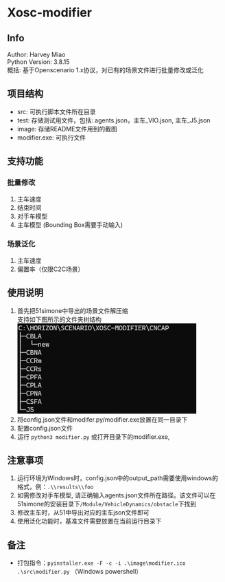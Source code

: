 # Xosc-modifier
## Info
Author: Harvey Miao  
Python Version: 3.8.15  
概括: 基于Openscenario 1.x协议，对已有的场景文件进行批量修改或泛化  
## 项目结构
- src: 可执行脚本文件所在目录
- test: 存储测试用文件，包括: agents.json，主车_VIO.json, 主车_J5.json
- image: 存储README文件用到的截图
- modifier.exe: 可执行文件
## 支持功能
### 批量修改
1. 主车速度
2. 结束时间
3. 对手车模型
4. 主车模型 (Bounding Box需要手动输入)
### 场景泛化
1. 主车速度
2. 偏置率（仅限C2C场景）
## 使用说明
1. 首先把51simone中导出的场景文件解压缩  
支持如下图所示的文件夹树结构  
![树状图](./image/file-tree.png "tree")
2. 将config.json文件和modifer.py/modifier.exe放置在同一目录下
3. 配置config.json文件
3. 运行 ``python3 modifier.py`` 或打开目录下的modifier.exe,
## 注意事项
1. 运行环境为Windows时，config.json中的output_path需要使用windows的格式，例：``.\\results\\foo``
2. 如需修改对手车模型, 请正确输入agents.json文件所在路径。该文件可以在51simone的安装目录下``/Module/VehicleDynamics/obstacle``下找到
3. 修改主车时，从51中导出对应的主车json文件即可
4. 使用泛化功能时，基准文件需要放置在当前运行目录下
## 备注
- 打包指令：``pyinstaller.exe -F -c -i .\image\modifier.ico .\src\modifier.py`` （Windows powershell）